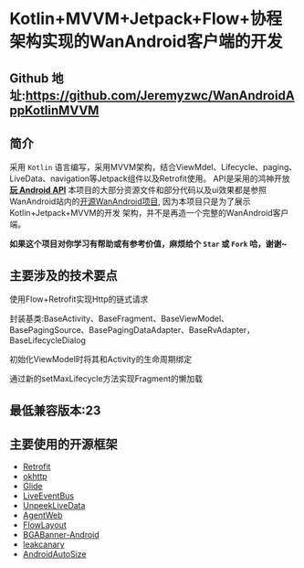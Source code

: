 # Kotlin+MVVM+Jetpack+Flow+协程架构实现的WanAndroid客户端的开发

## Github 地址:https://github.com/Jeremyzwc/WanAndroidAppKotlinMVVM

## 简介

采用 `Kotlin` 语言编写，采用MVVM架构，结合ViewMdel、Lifecycle、paging、LiveData、navigation等Jetpack组件以及Retrofit使用。
API是采用的鸿神开放[**玩 Android API**](http://www.wanandroid.com/blog/show/2)
本项目的大部分资源文件和部分代码以及ui效果都是参照WanAndroid站内的[开源WanAndroid项目](https://github.com/iceCola7/WanAndroid), 因为本项目只是为了展示Kotlin+Jetpack+MVVM的开发
架构，并不是再造一个完整的WanAndroid客户端。

**如果这个项目对你学习有帮助或有参考价值，麻烦给个 `Star` 或 `Fork` 哈，谢谢~**

## 主要涉及的技术要点

使用Flow+Retrofit实现Http的链式请求

封装基类:BaseActivity、BaseFragment、BaseViewModel、BasePagingSource、BasePagingDataAdapter、BaseRvAdapter，BaseLifecycleDialog

初始化ViewModel时将其和Activity的生命周期绑定

通过新的setMaxLifecycle方法实现Fragment的懒加载

## 最低兼容版本:23

## 主要使用的开源框架

- [Retrofit](https://github.com/square/retrofit)
- [okhttp](https://github.com/square/okhttp)
- [Glide](https://github.com/bumptech/glide)
- [LiveEventBus](https://github.com/JeremyLiao/LiveEventBus)
- [UnpeekLiveData](https://github.com/KunMinX/UnPeek-LiveData)
- [AgentWeb](https://github.com/Justson/AgentWeb)
- [FlowLayout](https://github.com/hongyangAndroid/FlowLayout)
- [BGABanner-Android](https://github.com/bingoogolapple/BGABanner-Android)
- [leakcanary](https://github.com/square/leakcanary)
- [AndroidAutoSize](https://github.com/JessYanCoding/AndroidAutoSize)

